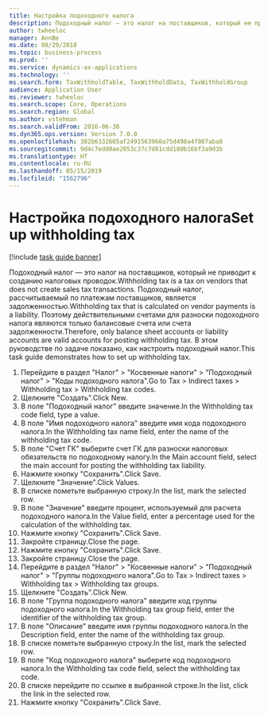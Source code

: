 ```yaml
---
title: Настройка подоходного налога
description: Подоходный налог — это налог на поставщиков, который не приводит к созданию налоговых проводок.
author: twheeloc
manager: AnnBe
ms.date: 08/29/2018
ms.topic: business-process
ms.prod: ''
ms.service: dynamics-ax-applications
ms.technology: ''
ms.search.form: TaxWithholdTable, TaxWithholdData, TaxWithholdGroup
audience: Application User
ms.reviewer: twheeloc
ms.search.scope: Core, Operations
ms.search.region: Global
ms.author: vstehman
ms.search.validFrom: 2016-06-30
ms.dyn365.ops.version: Version 7.0.0
ms.openlocfilehash: 382b6332665af2491563960a75d498a4f007aba8
ms.sourcegitcommit: 9d4c7edd0ae2053c37c7d81cdd180b16bf3a9d3b
ms.translationtype: HT
ms.contentlocale: ru-RU
ms.lasthandoff: 05/15/2019
ms.locfileid: "1562796"
---
```

# <a name="set-up-withholding-tax"></a><span data-ttu-id="3631a-103">Настройка подоходного налога</span><span class="sxs-lookup"><span data-stu-id="3631a-103">Set up withholding tax</span></span>

[!include [task guide banner](../../includes/task-guide-banner.md)]

<span data-ttu-id="3631a-104">Подоходный налог — это налог на поставщиков, который не приводит к созданию налоговых проводок.</span><span class="sxs-lookup"><span data-stu-id="3631a-104">Withholding tax is a tax on vendors that does not create sales tax transactions.</span></span> <span data-ttu-id="3631a-105">Подоходный налог, рассчитываемый по платежам поставщиков, является задолженностью.</span><span class="sxs-lookup"><span data-stu-id="3631a-105">Withholding tax that is calculated on vendor payments is a liability.</span></span> <span data-ttu-id="3631a-106">Поэтому действительными счетами для разноски подоходного налога являются только балансовые счета или счета задолженности.</span><span class="sxs-lookup"><span data-stu-id="3631a-106">Therefore, only balance sheet accounts or liability accounts are valid accounts for posting withholding tax.</span></span> <span data-ttu-id="3631a-107">В этом руководстве по задаче показано, как настроить подоходный налог.</span><span class="sxs-lookup"><span data-stu-id="3631a-107">This task guide demonstrates how to set up withholding tax.</span></span>

1. <span data-ttu-id="3631a-108">Перейдите в раздел "Налог" > "Косвенные налоги" > "Подоходный налог" > "Коды подоходного налога".</span><span class="sxs-lookup"><span data-stu-id="3631a-108">Go to Tax > Indirect taxes > Withholding tax > Withholding tax codes.</span></span>
2. <span data-ttu-id="3631a-109">Щелкните "Создать".</span><span class="sxs-lookup"><span data-stu-id="3631a-109">Click New.</span></span>
3. <span data-ttu-id="3631a-110">В поле "Подоходный налог" введите значение.</span><span class="sxs-lookup"><span data-stu-id="3631a-110">In the Withholding tax code field, type a value.</span></span>
4. <span data-ttu-id="3631a-111">В поле "Имя подоходного налога" введите имя кода подоходного налога.</span><span class="sxs-lookup"><span data-stu-id="3631a-111">In the Withholding tax name field, enter the name of the withholding tax code.</span></span>
5. <span data-ttu-id="3631a-112">В поле "Счет ГК" выберите счет ГК для разноски налоговых обязательств по подоходному налогу.</span><span class="sxs-lookup"><span data-stu-id="3631a-112">In the Main account field, select the main account for posting the withholding tax liability.</span></span>
6. <span data-ttu-id="3631a-113">Нажмите кнопку "Сохранить".</span><span class="sxs-lookup"><span data-stu-id="3631a-113">Click Save.</span></span>
7. <span data-ttu-id="3631a-114">Щелкните "Значение".</span><span class="sxs-lookup"><span data-stu-id="3631a-114">Click Values.</span></span>
8. <span data-ttu-id="3631a-115">В списке пометьте выбранную строку.</span><span class="sxs-lookup"><span data-stu-id="3631a-115">In the list, mark the selected row.</span></span>
9. <span data-ttu-id="3631a-116">В поле "Значение" введите процент, используемый для расчета подоходного налога.</span><span class="sxs-lookup"><span data-stu-id="3631a-116">In the Value field, enter a percentage used for the calculation of the withholding tax.</span></span>
10. <span data-ttu-id="3631a-117">Нажмите кнопку "Сохранить".</span><span class="sxs-lookup"><span data-stu-id="3631a-117">Click Save.</span></span>
11. <span data-ttu-id="3631a-118">Закройте страницу.</span><span class="sxs-lookup"><span data-stu-id="3631a-118">Close the page.</span></span>
12. <span data-ttu-id="3631a-119">Нажмите кнопку "Сохранить".</span><span class="sxs-lookup"><span data-stu-id="3631a-119">Click Save.</span></span>
13. <span data-ttu-id="3631a-120">Закройте страницу.</span><span class="sxs-lookup"><span data-stu-id="3631a-120">Close the page.</span></span>
14. <span data-ttu-id="3631a-121">Перейдите в раздел "Налог" > "Косвенные налоги" > "Подоходный налог" > "Группы подоходного налога".</span><span class="sxs-lookup"><span data-stu-id="3631a-121">Go to Tax > Indirect taxes > Withholding tax > Withholding tax groups.</span></span>
15. <span data-ttu-id="3631a-122">Щелкните "Создать".</span><span class="sxs-lookup"><span data-stu-id="3631a-122">Click New.</span></span>
16. <span data-ttu-id="3631a-123">В поле "Группа подоходного налога" введите код группы подоходного налога.</span><span class="sxs-lookup"><span data-stu-id="3631a-123">In the Withholding tax group field, enter the identifier of the withholding tax group.</span></span>
17. <span data-ttu-id="3631a-124">В поле "Описание" введите имя группы подоходного налога.</span><span class="sxs-lookup"><span data-stu-id="3631a-124">In the Description field, enter the name of the withholding tax group.</span></span>
18. <span data-ttu-id="3631a-125">В списке пометьте выбранную строку.</span><span class="sxs-lookup"><span data-stu-id="3631a-125">In the list, mark the selected row.</span></span>
19. <span data-ttu-id="3631a-126">В поле "Код подоходного налога" выберите код подоходного налога.</span><span class="sxs-lookup"><span data-stu-id="3631a-126">In the Withholding tax code field, select the withholding tax code.</span></span>
20. <span data-ttu-id="3631a-127">В списке перейдите по ссылке в выбранной строке.</span><span class="sxs-lookup"><span data-stu-id="3631a-127">In the list, click the link in the selected row.</span></span>
21. <span data-ttu-id="3631a-128">Нажмите кнопку "Сохранить".</span><span class="sxs-lookup"><span data-stu-id="3631a-128">Click Save.</span></span>

